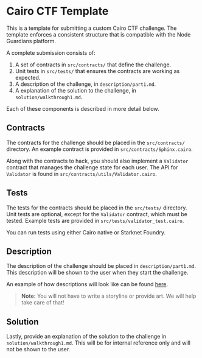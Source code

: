 # Cairo CTF Template

This is a template for submitting a custom Cairo CTF challenge. The template enforces a consistent structure that is compatible with the Node Guardians platform.

A complete submission consists of:

1. A set of contracts in `src/contracts/` that define the challenge.
2. Unit tests in `src/tests/` that ensures the contracts are working as expected.
3. A description of the challenge, in `description/part1.md`.
4. A explanation of the solution to the challenge, in `solution/walkthrough1.md`.

Each of these components is described in more detail below.

## Contracts

The contracts for the challenge should be placed in the `src/contracts/` directory. An example contract is provided in `src/contracts/Sphinx.cairo`.

Along with the contracts to hack, you should also implement a `Validator` contract that manages the challenge state for each user. The API for `Validator` is found in `src/contracts/utils/Validator.cairo`.

## Tests

The tests for the contracts should be placed in the `src/tests/` directory. Unit tests are optional, except for the `Validator` contract, which must be tested. Example tests are provided in `src/tests/validator_test.cairo`.

You can run tests using either Cairo native or Starknet Foundry.

## Description

The description of the challenge should be placed in `description/part1.md`. This description will be shown to the user when they start the challenge.

An example of how descriptions will look like can be found [here](https://nodeguardians.io/adventure/vanity-address/part-1).

> **Note:** You will not have to write a storyline or provide art. We will help take care of that!

## Solution

Lastly, provide an explanation of the solution to the challenge in `solution/walkthrough1.md`. This will be for internal reference only and will not be shown to the user.